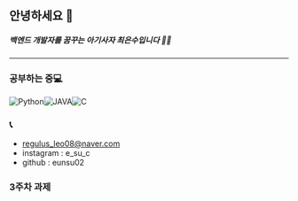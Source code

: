 ## 안녕하세요 🦁
##### 백엔드 개발자를 꿈꾸는 아기사자 최은수입니다 🌟🌈

--------

###  공부하는 중💻
<img alt="Python" src ="https://img.shields.io/badge/ -Python-blue"/><img alt="JAVA" src ="https://img.shields.io/badge/ -JAVA-yellow"/><img alt="C" src ="https://img.shields.io/badge/ -C-lightgrey"/>

### 📞
- regulus_leo08@naver.com
- instagram : e_su_c
- github : eunsu02

### 3주차 과제
